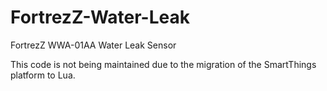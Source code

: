 # FortrezZ-Water-Leak
FortrezZ WWA-01AA Water Leak Sensor


This code is not being maintained due to the migration of the SmartThings platform to Lua.

